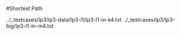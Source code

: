 #Shortest Path


../_testcases/lp3/lp3-data/lp3-l1/lp3-l1-in-k4.txt
../_testcases/lp3/lp3-big/lp3-l1-in-m4.txt